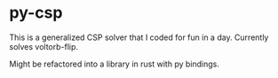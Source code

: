 # py-csp

This is a generalized CSP solver that I coded for fun in a day.
Currently solves voltorb-flip.

Might be refactored into a library in rust with py bindings.